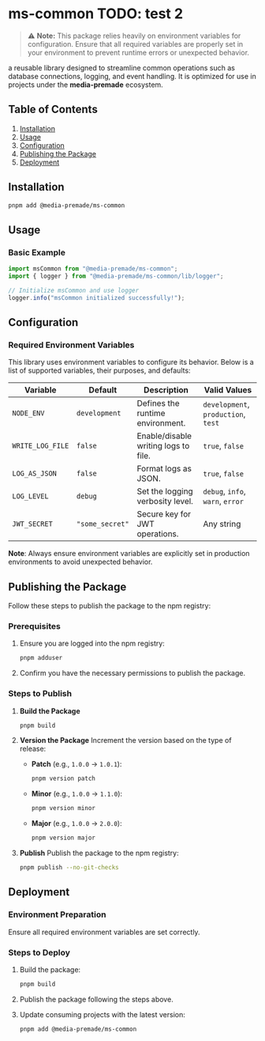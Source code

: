 # ms-common TODO: test 2

> ⚠️ **Note:** This package relies heavily on environment variables for configuration. Ensure that all required variables are properly set in your environment to prevent runtime errors or unexpected behavior.

a reusable library designed to streamline common operations such as database connections, logging, and event handling. It is optimized for use in projects under the **media-premade** ecosystem.

## Table of Contents

1. [Installation](#installation)
2. [Usage](#usage)
3. [Configuration](#configuration)
4. [Publishing the Package](#publishing-the-package)
5. [Deployment](#deployment)

## Installation

```bash
pnpm add @media-premade/ms-common
```

## Usage

### Basic Example

```javascript
import msCommon from "@media-premade/ms-common";
import { logger } from "@media-premade/ms-common/lib/logger";

// Initialize msCommon and use logger
logger.info("msCommon initialized successfully!");
```

## Configuration

### Required Environment Variables

This library uses environment variables to configure its behavior. Below is a list of supported variables, their purposes, and defaults:

| Variable         | Default         | Description                          | Valid Values                        |
| ---------------- | --------------- | ------------------------------------ | ----------------------------------- |
| `NODE_ENV`       | `development`   | Defines the runtime environment.     | `development`, `production`, `test` |
| `WRITE_LOG_FILE` | `false`         | Enable/disable writing logs to file. | `true`, `false`                     |
| `LOG_AS_JSON`    | `false`         | Format logs as JSON.                 | `true`, `false`                     |
| `LOG_LEVEL`      | `debug`         | Set the logging verbosity level.     | `debug`, `info`, `warn`, `error`    |
| `JWT_SECRET`     | `"some_secret"` | Secure key for JWT operations.       | Any string                          |

**Note**: Always ensure environment variables are explicitly set in production environments to avoid unexpected behavior.

## Publishing the Package

Follow these steps to publish the package to the npm registry:

### Prerequisites

1. Ensure you are logged into the npm registry:

   ```bash
   pnpm adduser
   ```

2. Confirm you have the necessary permissions to publish the package.

### Steps to Publish

1. **Build the Package**

   ```bash
   pnpm build
   ```

2. **Version the Package**
   Increment the version based on the type of release:

   - **Patch** (e.g., `1.0.0` → `1.0.1`):
     ```bash
     pnpm version patch
     ```
   - **Minor** (e.g., `1.0.0` → `1.1.0`):
     ```bash
     pnpm version minor
     ```
   - **Major** (e.g., `1.0.0` → `2.0.0`):
     ```bash
     pnpm version major
     ```

3. **Publish**
   Publish the package to the npm registry:
   ```bash
   pnpm publish --no-git-checks
   ```

## Deployment

### Environment Preparation

Ensure all required environment variables are set correctly.

### Steps to Deploy

1. Build the package:

   ```bash
   pnpm build
   ```

2. Publish the package following the steps above.

3. Update consuming projects with the latest version:
   ```bash
   pnpm add @media-premade/ms-common
   ```
